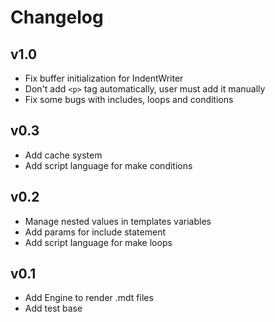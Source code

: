 # Changelog

## v1.0

- Fix buffer initialization for IndentWriter
- Don't add `<p>` tag automatically, user must add it manually
- Fix some bugs with includes, loops and conditions

## v0.3

- Add cache system
- Add script language for make conditions

## v0.2

- Manage nested values in templates variables
- Add params for include statement
- Add script language for make loops

## v0.1

- Add Engine to render .mdt files
- Add test base